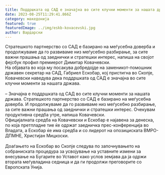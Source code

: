 ```yaml
---
title: Поддршката од САД е значајна во сите клучни моменти за нашата држава
date: 2023-08-25T11:29:41.866Z
category: македонија
featured: true
featuredImage: ../img/eskb-kovacevski.jpg
author: Вардарски
---
```

<!--StartFragment-->

Стратешкото партнерство со САД е базирано на меѓусебна доверба и продолжуваме да го развиваме низ меѓусебно разбирање, за сите важни прашања од заеднички и стратешки интерес, напиша на својот фејсбук профил премиерот Димитар Ковачевски.\
На објавата во која му посакува добредојде на заменикот-помошник државен секретар на САД, Габриел Ескобар, кој пристигна во Скопје, Ковачевски наведува дека поддршката од САД е значајна во сите клучни моменти за нашата држава.\
\
– Значајна е поддршката од САД во сите клучни моменти за нашата држава. Стратешкото партнерство со САД е базирано на меѓусебна доверба. И продолжуваме да го развиваме низ меѓусебно разбирање, за сите важни прашања од заеднички и стратешки интерес. Очекувам продуктивна средба утре, напиша Ковачевски.\
Официјалната средба на Ковачевски и Ескобар е најавена за денеска, по која претпладне тие ќе одржат заедничка прес-конференција во Владата, а Ескобар ќе има средба и со лидерот на опозициската ВМРО-ДПМНЕ, Христијан Мицкоски.\
\
Доаѓањето на Ескобар во Скопје следува по започнувањето на собраниската процедура за усвојување на уставните измени за внесување на Бугарите во Уставот како услов земјава да ја одржи втората меѓувладина седница и да ги продолжи преговорите со Европската Унија.

<!--EndFragment-->